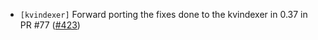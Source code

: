 - `[kvindexer]` Forward porting the fixes done to the kvindexer in 0.37 in PR \#77
  ([\#423](https://github.com/depinnetwork/por-consensus/pull/423))